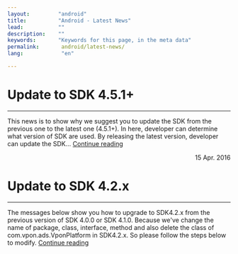 ```yaml
---
layout:         "android"
title:          "Android - Latest News"
lead:           ""
description:    ""
keywords:       "Keywords for this page, in the meta data"
permalink:       android/latest-news/
lang:            "en"

---
```


# Update to SDK 4.5.1+
---
This news is to show why we suggest you to update the SDK from the previous one to the latest one (4.5.1+). In here, developer can determine what version of SDK are used. By releasing the latest version, developer can update the SDK... [Continue reading](update-to-SDK4_5_1+)
<p style="text-align:right"> 15 Apr. 2016 </p>

# Update to SDK 4.2.x
---
The messages below show you how to upgrade to SDK4.2.x from the previous version of SDK 4.0.0 or SDK 4.1.0. Because we've change the name of package, class, interface, method and also delete the class of com.vpon.ads.VponPlatform in SDK4.2.x. So please follow the steps below to modify. [Continue reading](update-to-SDK4_2_x)
